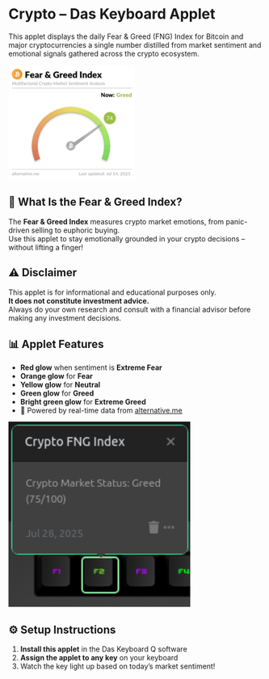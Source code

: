 # Crypto – Das Keyboard Applet

This applet displays the daily Fear & Greed (FNG) Index for Bitcoin and major cryptocurrencies a single number distilled from market sentiment and emotional signals gathered across the crypto ecosystem.

![Crypto Fear Speedometer](assets/speedometer.png "Crypto Fear Speedometer")

## 🧠 What Is the Fear & Greed Index?

The **Fear & Greed Index** measures crypto market emotions, from panic-driven selling to euphoric buying.  
Use this applet to stay emotionally grounded in your crypto decisions – without lifting a finger!

## ⚠️ Disclaimer

This applet is for informational and educational purposes only.  
**It does not constitute investment advice.**  
Always do your own research and consult with a financial advisor before making any investment decisions.

## 📊 Applet Features

- **Red glow** when sentiment is **Extreme Fear**
- **Orange glow** for **Fear**
- **Yellow glow** for **Neutral**
- **Green glow** for **Greed**
- **Bright green glow** for **Extreme Greed**
- 📡 Powered by real-time data from [alternative.me](https://alternative.me/crypto/fear-and-greed-index/)

![Crypto Fear Applet Preview](assets/image.png "Crypto Fear")

## ⚙️ Setup Instructions

1. **Install this applet** in the Das Keyboard Q software
2. **Assign the applet to any key** on your keyboard
3. Watch the key light up based on today’s market sentiment!
